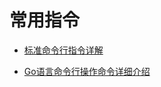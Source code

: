 # 常用指令

- [标准命令行指令详解](http://wiki.jikexueyuan.com/project/go-command-tutorial/0.4.html)

- [Go语言命令行操作命令详细介绍](https://studygolang.com/articles/5986)